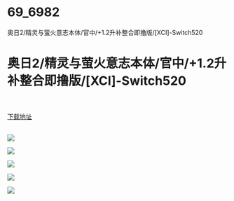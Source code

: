 # 69_6982
奥日2/精灵与萤火意志本体/官中/+1.2升补整合即撸版/[XCI]-Switch520
# 奥日2/精灵与萤火意志本体/官中/+1.2升补整合即撸版/[XCI]-Switch520
 <br/></br>
[下载地址](https://www.switch520.cc/article/6982 "下载地址")
<br/></br>

<p><strong><img src="https://www.switch520.cc/muke_img/upload_art_editor_20200918-1_49bfab6f668affb0fc1155530bc703ba.jpg"></strong></p>
<p><strong><img src="https://www.switch520.cc/muke_img/upload_art_editor_20200918-1_e1311ffb859d3fa68c166b256e0ee84a.jpg"></strong></p>
<p><strong><img src="https://www.switch520.cc/muke_img/upload_art_editor_20200918-1_d3d80b54c3b13c8961fea7131529ada2.jpg"></strong></p>
<p><strong><img src="https://www.switch520.cc/muke_img/upload_art_editor_20200918-1_f082240acc9ca9007513245dcec87361.jpg"></strong></p>
<p><strong><img src="https://www.switch520.cc/muke_img/upload_art_editor_20200918-1_02a1958615a3985f2c6764317893fd55.jpg"></strong><strong><br>
</strong></p>
<p>&nbsp;</p>
